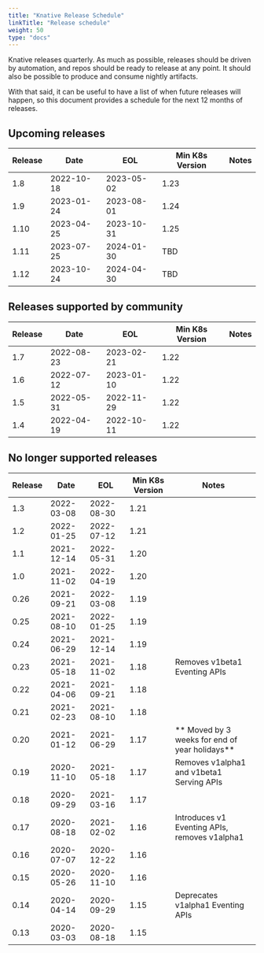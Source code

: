 ```yaml
---
title: "Knative Release Schedule"
linkTitle: "Release schedule"
weight: 50
type: "docs"
---
```


Knative releases quarterly. As much as possible, releases should be driven by automation, and repos should be ready to release at any point. It should also be possible to produce and consume nightly artifacts.

With that said, it can be useful to have a list of when future releases will happen, so this document provides a schedule for the next 12 months of releases.

## Upcoming releases

| Release | Date       | EOL        | Min K8s Version | Notes                         |
| ------- | ---------- | ---------- | --------------- | ----------------------------- |
| 1.8     | 2022-10-18 | 2023-05-02 | 1.23            | |
| 1.9     | 2023-01-24 | 2023-08-01 | 1.24            | |
| 1.10    | 2023-04-25 | 2023-10-31 | 1.25            | |
| 1.11    | 2023-07-25 | 2024-01-30 | TBD             | |
| 1.12    | 2023-10-24 | 2024-04-30 | TBD            | |

## Releases supported by community

| Release | Date       | EOL        | Min K8s Version | Notes                    |
| ------- | ---------- | ---------- | --------------- | ------------------------ |
| 1.7     | 2022-08-23 | 2023-02-21 | 1.22            | |
| 1.6     | 2022-07-12 | 2023-01-10 | 1.22            | |
| 1.5     | 2022-05-31 | 2022-11-29 | 1.22            | |
| 1.4     | 2022-04-19 | 2022-10-11 | 1.22            | |

## No longer supported releases

| Release | Date       | EOL        | Min K8s Version | Notes                    |
| ------- | ---------- | ---------- | --------------- | ------------------------ |
| 1.3     | 2022-03-08 | 2022-08-30 | 1.21            | |
| 1.2     | 2022-01-25 | 2022-07-12 | 1.21            | |
| 1.1     | 2021-12-14 | 2022-05-31 | 1.20            | |
| 1.0     | 2021-11-02 | 2022-04-19 | 1.20            | |
| 0.26    | 2021-09-21 | 2022-03-08 | 1.19            | |
| 0.25    | 2021-08-10 | 2022-01-25 | 1.19            | |
| 0.24    | 2021-06-29 | 2021-12-14 | 1.19            | |
| 0.23    | 2021-05-18 | 2021-11-02 | 1.18            | Removes v1beta1 Eventing APIs |
| 0.22    | 2021-04-06 | 2021-09-21 | 1.18            | |
| 0.21    | 2021-02-23 | 2021-08-10 | 1.18            | |
| 0.20    | 2021-01-12 | 2021-06-29 | 1.17            | ** Moved by 3 weeks for end of year holidays** |
| 0.19    | 2020-11-10 | 2021-05-18 | 1.17            | Removes v1alpha1 and v1beta1 Serving APIs |
| 0.18    | 2020-09-29 | 2021-03-16 | 1.17            | |
| 0.17    | 2020-08-18 | 2021-02-02 | 1.16            | Introduces v1 Eventing APIs, removes v1alpha1 |
| 0.16    | 2020-07-07 | 2020-12-22 | 1.16            | |
| 0.15    | 2020-05-26 | 2020-11-10 | 1.16            | |
| 0.14    | 2020-04-14 | 2020-09-29 | 1.15            | Deprecates v1alpha1 Eventing APIs |
| 0.13    | 2020-03-03 | 2020-08-18 | 1.15            | |
